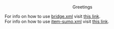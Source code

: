 <p align="center">
Greetings<br>
</p>

For info on how to use [bridge.xml](https://github.com/zzufx/zzuf-maps/blob/master/includes/bridge.xml) visit [this link](https://zzufx.github.io/bridge.html).<br>
For info on how to use [item-sumo.xml](https://github.com/zzufx/zzuf-maps/blob/master/includes/item-sumo.xml) visit [this link](https://zzufx.github.io/item_sumo.html).<br>
